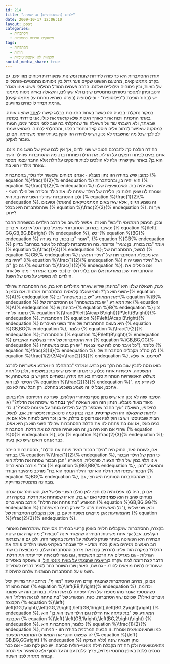 ```yaml
---
id: 214
title: "ילדים (הסתברותיים) זה שמחה"
date: 2009-10-17 12:06:10
layout: post
categories: 
  - הסתברות
  - משחקים וחידות מתמטיות
tags: 
  - הסתברות
  - חידות
  - תוצאות לא אינטואיטיביות
social_media_share: true
---
```

תורת ההסתברות היא כר פורה לחידות שונות ומשונות שמעוררות ויכוחים מזוויעים, גם בקרב מתמטיקאים, מהטעם הפשוט שקיים פער גדול בין ניסוחים מתמטיים-פורמליים של בעיות, ובין ניסוחים מילוליים שלהם. הרבה פעמים המודל המילולי פשוט אינו מוגדר היטב וניתן למספר ניסוחים מתמטיים שונים ולא שקולים, והשאלה באיזה ניסוח מתמטי יש לבחור הופכת ל"פילוסופית" - ופילוסופיה (בפרט כשהיא נוחתת על מתמטיקאים) גורמת תמיד לויכוחים מזוויעים.

במקור נתקלתי בבעיה הזו כאשר באחת התגובות בבלוג קישרו ל<a href="http://www.codinghorror.com/blog/archives/001204.html">אתר</a> שהציג אותה. באתר התפתח ויכוח ארוך כאורך הגלות שלא קראתי את כולו. אני צידדתי בפתרון שבאתר, ולא חשבתי עוד על השאלה עד שנתקלתי בה שוב לפני מספר ימים, הגעתי למסקנה שאפשר לכתוב עליה פוסט קצר ונחמד בבלוג, והתחלתי לכתוב. באמצע שמתי לב לכך שכל מה שחשבתי לא נכון, ושיש לחידה הזו עוקץ בעייתי יותר משנדמה. אם כן, נעבור לאקשן.

החידה הולכת כך: לחברכם הטוב יש שני ילדים, אך אין לכם שמץ של מושג מה מינם. אתם באים לביתו ודופקים על הדלת. את הדלת פותחת בת. מה ההסתברות שהילד השני הוא בן? באתר שקישרתי אליו לא הולכים לבית ודופקים על דלת אלא החבר עצמו מספר שאחד מילדיו הוא בת.

כמובן שיש בחידה הזו נתון מובלע - אנחנו מניחים שכאשר ילד נולד, בהסתברות {% equation %}\frac{1}{2}{% endequation %} הוא יהיה בן, ובהסתברות {% equation %}\frac{1}{2}{% endequation %} הוא יהיה בת. האינטואיציה שלנו אומרת לנו שאין תלות בין הלידה של הילד שפתח לנו את הילד והלידה של הילד השני - ולכן ההסתברות שהילד השני יהיה בת היא {% equation %}\frac{1}{2}{% endequation %}. זה נשמע הגיוני, אלא שאז באים המתמטיקאים (והאתר) וטוענים שההסתברות היא בכלל {% equation %}\frac{2}{3}{% endequation %}. איך זה ייתכן?

ובכן, הנימוק המתמטי ה"יבש" הוא זה: אפשר לחשוב על הרכב הילדים במשפחת החבר כאיבר במרחב הסתברותי שמכיל בסך הכל ארבעה איברים: {% equation %}\left\{ GG,GB,BG,BB\right\} {% endequation %}, כש-{% equation %}BG{% endequation %} אומר "בן בכור, בת צעירה", {% equation %}GB{% endequation %} אומר "בת בכורה, בן צעיר" וכדומה. מה ההסתברות לקבלת כל איבר במרחב? בדיוק {% equation %}\frac{1}{4}{% endequation %}; למשל, ההסתברות של {% equation %}GB{% endequation %} היא מכפלת ההסתברויות של "הילד הראשון יהיה בת" ({% equation %}\frac{1}{2}{% endequation %}) ושל "הילד השני יהיה בן" (גם כן {% equation %}\frac{1}{2}{% endequation %}). אנו כופלים את ההסתברויות שכן מאורעות אלו הם בלתי תלויים (כפי שכבר אמרתי - מינו של אחד הילדים לא משפיע על מינו של השני).

כעת, השאלה שלנו היא "בהינתן שידוע שאחד מהילדים היא בת, מה ההסתברות שהילד השני הוא בן"? וזוהי שאלה קלאסית בהסתברות מותנית. אם נסמן ב-{% equation %}A{% endequation %} את המאורע "יש בן במשפחה" וב-{% equation %}B{% endequation %} את המאורע "יש בת במשפחה" אז ההסתברות של {% equation %}A{% endequation %} בהינתן ש-{% equation %}B{% endequation %} נכון נתונה על ידי {% equation %}\frac{P\left(A\cap B\right)}{P\left(B\right)}{% endequation %}. ההסתברות {% equation %}P\left(A\cap B\right){% endequation %} היא בעצם ההסתברות של אחד משני האיברים {% equation %}GB,BG{% endequation %}, כלומר {% equation %}\frac{1}{2}{% endequation %}; וההסתברות {% equation %}P\left(B\right){% endequation %} היא ההסתברות של אחד משלושת האיברים {% equation %}GB,BG,GG{% endequation %} (כל איבר פרט לזה שמייצג את "יש רק בנים במשפחה"), כלומר {% equation %}\frac{3}{4}{% endequation %}. לכן סה"כ מקבלים הסתברות של {% equation %}\frac{1/2}{3/4}=\frac{2}{3}{% endequation %}, וסיימנו. או שלא?

בואו ננסה להבין שוב מה הלך כאן כרגע. אמרתי "בהתחלה היו ארבע אפשרויות להרכב המשפחה. אפשרות אחת נפלה, כי אנחנו יודעים שיש בת במשפחה, ולכן כל אחת משלוש האפשרויות הנותרות סבירה באותה מידה, ובשתיים מהן יש בן במשפחה, אז הסיכוי לבן הוא {% equation %}\frac{2}{3}{% endequation %}". לא יודע מה אתכם, אבל לי זה נשמע משכנע בהחלט. רק חבל שזה לא נכון.

הסיבה שזה לא נכון היא שיש נתון נוסף מאחורי הקלעים, שעד כה התייחסנו אליו באופן מאוד מאוד מובלע. הנתון הזה הוא השאלה "איך <strong>נבחר</strong> מי שיפתח את הדלת?" (או לחילופין, השאלה "איך החבר שמספר לך על הילדים <strong>בוחר</strong> על מי ומה לספר?"). כדי לראות שהשאלה הזו היא <strong>קריטית</strong>, הבה נבחן כמה סיטואציות אפשריות. אם, למשל, הבית שוביניסטי ויש בו חוק לפיו אם דופקים בדלת, אז בן זכר חייב לפתוח אלא אם אין בנים כאלו, אז אם בת פתחה לנו את הדלת ההסתברות שהילד השני הוא בן היא אפס, שהרי אם הוא היה בן, זה הוא שהיה פותח לנו את הדלת. הסתברות {% equation %}0{% endequation %}, ולא {% equation %}\frac{2}{3}{% endequation %}; כבר אנחנו רואים שיש כאן בעיה.

אם, לעומת זאת, החוק היה "הילד הבכור תמיד פותח את הדלת", ההסתברות הייתה בבירור {% equation %}\frac{1}{2}{% endequation %}, כי המין של הילד הבכור אינו תלוי במין של הילד הצעיר. פורמלית, המאורע "הבן הבכור שפתח את הדלת הוא זכר" מורכב מהאיברים {% equation %}BG,BB{% endequation %}, והמאורע "הבן הבכור שפתח את הדלת הוא זכר והילד הנוסף הוא בת" מורכב מהאיבר הבודד {% equation %}BG{% endequation %}, כך שההסתברות המותנית היא חצי, גם מבחינה מתמטית מדוייקת.

אם כן, היה לנו אפס והיה לנו חצי. לאן נעלם השני-שליש? אה, הוא חוזר אם אנחנו מניחים שהבית הוא <strong>פמיניסטי</strong> ואם יש בת, היא זו שפותחת את הדלת. במקרה זה, המאורע "בת פתחה את הדלת" מורכב מהאיברים {% equation %}GB,BG,GG{% endequation %} (כל האפשרויות פרט ל"יש רק בנים במשפחה"), וכאן שני שליש מהמאורעות אכן מייצגים משפחות עם בן, ולכן מקבלים הסתברות של {% equation %}\frac{2}{3}{% endequation %}.

בקצרה, ההסתברות שמקבלים תלויה באופן קריטי בבחירה מסויימת שמתרחשת מאחורי הקלעים. אבל אף אחת משיטות הבחירה שהצגתי אינה "טבעית"; מה קורה אם שיטת הבחירה היא הפשוטה ביותר שניתן להעלות על הדעת בהקשר הזה, ולכן גם זו שכנראה רוב האנשים מניחים באופן בלתי מודע - ילד שנבחר באקראי משני הילדים פותח את הדלת? במקרה הזה עלינו להרחיב קצת את מרחב ההסתברות שלנו, כי מבוצעת בו שתי הגרלות - גם מגרילים את הרכב המשפחה, וגם מגרילים איזה ילד יפתח את הדלת. הדבר קצת דומה למה שקרה ב<a href="http://www.gadial.net/2008/02/23/monty_hall/">וריאציה שהצגתי על בעית מונטי הול</a>, זו שעסקה באסירים שעומדים להיות מוצאים להורג - גם שם, האופן שבו השומר בחר לספר דברים לאסירים השפיע על ההסתברות המותנית שלהם להיתלות.

אם כן, מרחב ההסתברות שהצגתי קודם היה טיפה "מזוייף". מרחב יותר מדוייק יכיל זוגות מהצורה {% equation %}\left(BB,1\right){% endequation %} וכדומה, כשהמספר אומר מהו מספרו של הילד שפתח לנו את הדלת. במרחב הזה יש שמונה איברים (אילו?) שכולם שווי הסתברות. כעת, המאורע של "בת פתחה לנו את הדלת" הוא הקבוצה {% equation %}\left\{ \left(GG,1\right),\left(GG,2\right),\left(GB,1\right),\left(BG,2\right)\right\} {% endequation %}. המאורע של "בת פתחה את הדלת וגם הילד השני הוא בן" הוא הקבוצה {% equation %}\left\{ \left(GB,1\right),\left(BG,2\right)\right\} {% endequation %}. כלומר, ההסתברות היא {% equation %}\frac{1}{2}{% endequation %}, כמו שהאינטואיציה אומרת. זו הבעיה המרכזית בחידה הזו - הניתוח המתמטי הפשטני (זה שפשוט חוטף את המאורע {% equation %}\left\{ GB,BG,GG\right\} {% endequation %} ללא הצדקה) נותן תוצאה שונה מהאינטואיציה ולכן החידה מקבלת הילה מונטי-הולית סביבה. יש כאן לקח טוב - אם כבר מנסים ללכת באופן מתמטי ומדויק, צריך ללכת עם זה עד הסוף ולא להשאיר אף הנחה קבורה מתחת לפני השטח.
